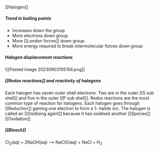 [[Halogen]]

##### Trend in boiling points
- Increases down the group
- More electrons down group
- More [[London forces]] down group
- More energy required to break intermolecular forces down group

##### Halogen displacement reactions
![[Pasted image 20230903105156.png]]
##### [[Redox reactions]] and reactivity of halogens
Each halogen has seven outer shell electrons. Two are in the outer [[S sub shell]] and five in the outer [[P sub shell]]. Redox reactions are the most common type of reaction for halogens. Each halogen goes through [[Reduction]] gaining one electron to form a 1- halide ion. The halogen is called an [[Oxidising agent]] because it has oxidised another [[Species]]
[[Oxidation]]


##### [[Bleach]]
Cl<sub>2</sub>(aq) + 2NaOH(aq) --> NaClO(aq) + NaCl + H<sub>2</sub>

